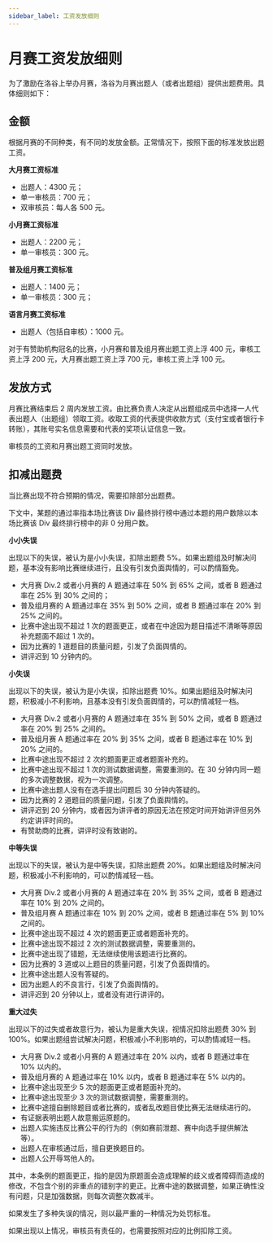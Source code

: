 ```yaml
---
sidebar_label: 工资发放细则
---
```


# 月赛工资发放细则

为了激励在洛谷上举办月赛，洛谷为月赛出题人（或者出题组）提供出题费用。具体细则如下：

## 金额

根据月赛的不同种类，有不同的发放金额。正常情况下，按照下面的标准发放出题工资。

**大月赛工资标准**

- 出题人：4300 元；
- 单一审核员：700 元；
- 双审核员：每人各 500 元。

**小月赛工资标准**

- 出题人：2200 元；
- 单一审核员：300 元。

**普及组月赛工资标准**

- 出题人：1400 元；
- 单一审核员：300 元；

**语言月赛工资标准**

- 出题人（包括自审核）：1000 元。

对于有赞助机构冠名的比赛，小月赛和普及组月赛出题工资上浮 400 元，审核工资上浮 200 元，大月赛出题工资上浮 700 元，审核工资上浮 100 元。

## 发放方式

月赛比赛结束后 2 周内发放工资。由比赛负责人决定从出题组成员中选择一人代表出题人（出题组）领取工资。收取工资的代表提供收款方式（支付宝或者银行卡转账），其账号实名信息需要和代表的奖项认证信息一致。

审核员的工资和月赛出题工资同时发放。

## 扣减出题费

当比赛出现不符合预期的情况，需要扣除部分出题费。

下文中，某题的通过率指本场比赛该 Div 最终排行榜中通过本题的用户数除以本场比赛该 Div 最终排行榜中的非 0 分用户数。

**小小失误**

出现以下的失误，被认为是小小失误，扣除出题费 5%。如果出题组及时解决问题，基本没有影响比赛继续进行，且没有引发负面舆情的，可以酌情豁免。

- 大月赛 Div.2 或者小月赛的 A 题通过率在 50% 到 65% 之间，或者 B 题通过率在 25% 到 30% 之间的；
- 普及组月赛的 A 题通过率在 35% 到 50% 之间，或者 B 题通过率在 20% 到 25% 之间的。
- 比赛中途出现不超过 1 次的题面更正，或者在中途因为题目描述不清晰等原因补充题面不超过 1 次的。
- 因为比赛的 1 道题目的质量问题，引发了负面舆情的。
- 讲评迟到 10 分钟内的。

**小失误**

出现以下的失误，被认为是小失误，扣除出题费 10%。如果出题组及时解决问题，积极减小不利影响，且基本没有引发负面舆情的，可以酌情减轻一档。

- 大月赛 Div.2 或者小月赛的 A 题通过率在 35% 到 50% 之间，或者 B 题通过率在 20% 到 25% 之间的。
- 普及组月赛 A 题通过率在 20% 到 35% 之间，或者 B 题通过率在 10% 到 20% 之间的。
- 比赛中途出现不超过 2 次的题面更正或者题面补充的。
- 比赛中途出现不超过 1 次的测试数据调整，需要重测的。在 30 分钟内同一题的多次调整数据，视为一次调整。
- 比赛中途出题人没有在选手提出问题后 30 分钟内答疑的。
- 因为比赛的 2 道题目的质量问题，引发了负面舆情的。
- 讲评迟到 20 分钟内，或者因为讲评者的原因无法在预定时间开始讲评但另外约定讲评时间的。
- 有赞助商的比赛，讲评时没有致谢的。

**中等失误**

出现以下的失误，被认为是中等失误，扣除出题费 20%。如果出题组及时解决问题，积极减小不利影响的，可以酌情减轻一档。

- 大月赛 Div.2 或者小月赛的 A 题通过率在 20% 到 35% 之间，或者 B 题通过率在 10% 到 20% 之间的。
- 普及组月赛 A 题通过率在 10% 到 20% 之间，或者 B 题通过率在 5% 到 10% 之间的。
- 比赛中途出现不超过 4 次的题面更正或者题面补充的。
- 比赛中途出现不超过 2 次的测试数据调整，需要重测的。
- 比赛中途出现了错题，无法继续使用该题进行比赛的。
- 因为比赛的 3 道或以上题目的质量问题，引发了负面舆情的。
- 比赛中途出题人没有答疑的。
- 因为出题人的不良言行，引发了负面舆情的。
- 讲评迟到 20 分钟以上，或者没有进行讲评的。

**重大过失**

出现以下的过失或者故意行为，被认为是重大失误，视情况扣除出题费 30% 到 100%。如果出题组尝试解决问题，积极减小不利影响的，可以酌情减轻一档。

- 大月赛 Div.2 或者小月赛的 A 题通过率在 20% 以内，或者 B 题通过率在 10% 以内的。
- 普及组月赛的 A 题通过率在 10% 以内，或者 B 题通过率在 5% 以内的。
- 比赛中途出现至少 5 次的题面更正或者题面补充的。
- 比赛中途出现至少 3 次的测试数据调整，需要重测的。
- 比赛中途擅自删除题目或者比赛的，或者乱改题目使比赛无法继续进行的。
- 有证据表明出题人故意搬运原题的。
- 出题人实施违反比赛公平的行为的（例如赛前泄题、赛中向选手提供解法等）。
- 出题人在审核通过后，擅自更换题目的。
- 出题人公开辱骂他人的。

其中，本条例的题面更正，指的是因为原题面会造成理解的歧义或者障碍而造成的修改，不包含个别的非重点的错别字的更正。比赛中途的数据调整，如果正确性没有问题，只是加强数据，则每次调整次数减半。

如果发生了多种失误的情况，则以最严重的一种情况为处罚标准。

如果出现以上情况，审核员有责任的，也需要按照对应的比例扣除工资。
